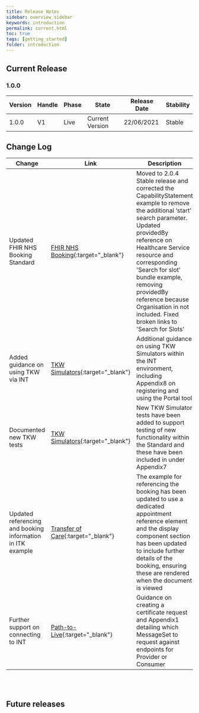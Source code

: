 ```yaml
---
title: Release Notes
sidebar: overview_sidebar
keywords: introduction
permalink: current.html
toc: true
tags: [getting_started]
folder: introduction
---
```


## Current Release

### 1.0.0

Version | Handle  | Phase             | State           | Release Date | Stability
--------|---------|-------------------|-----------------|--------------|----------------
1.0.0   | V1     | Live | Current Version | 22/06/2021   | Stable

## Change Log

Change                                    | Link                                                                                                                 | Description                                                                                                                          | Impact           
------------------------------------------|----------------------------------------------------------------------------------------------------------------------|--------------------------------------------------------------------------------------------------------------------------------------|:-----------------------------------------------------------------------------------------------------------------------:|
Updated FHIR NHS Booking Standard         | [FHIR NHS Booking](https://developer.nhs.uk/apis/nhsbooking-2.0.4/overview_release_notes.html){:target="\_blank"}	| Moved to 2.0.4 Stable release and corrected the CapabilityStatement example to remove the additional ‘start’ search parameter. Updated providedBy reference on Healthcare Service resource and corresponding 'Search for slot' bundle example, removing providedBy reference because Organisation in not included. Fixed broken links to 'Search for Slots'    | <mark style="background-color: LightGreen">non-breaking</mark>
Added guidance on using TKW via INT       | [TKW Simulators](sims_install.html){:target="\_blank"}																| Additional guidance on using TKW Simulators within the INT environment, including Appendix8 on registering and using the Portal tool         | <mark style="background-color: LightGreen">non-breaking</mark>
Documented new TKW tests                  | [TKW Simulators](sims_install.html){:target="\_blank"}																| New TKW Simulator tests have been added to support testing of new functionality within the Standard and these have been included in under Appendix7        | <mark style="background-color: LightGreen">non-breaking</mark>
Updated referencing and booking information in ITK example        | [Transfer of Care](fs_xfercare.html){:target="\_blank"}										| The example for referencing the booking has been updated to use a dedicated appointment reference element and the display component section has been updated to include further details of the booking, ensuring these are rendered when the document is viewed | <mark style="background-color: LightGreen">non-breaking</mark> 
Further support on connecting to INT      | [Path-to-Live](dep_devptl.html){:target="\_blank"}																	| Guidance on creating a certificate request and Appendix1 detailing which MessageSet to request against endpoints for Provider or Consumer    | <mark style="background-color: LightGreen">non-breaking</mark>

<br>
<br>

## Future releases

